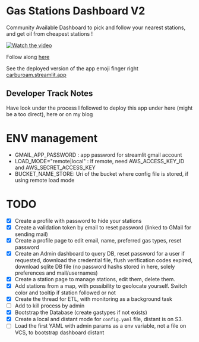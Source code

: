 # Gas Stations Dashboard V2

Community Available Dashboard to pick and follow your nearest stations,
and get oil from cheapest stations !

[![Watch the video](https://img.youtube.com/vi/Hdzx-nRAvdI/hqdefault.jpg)](https://www.youtube.com/embed/Hdzx-nRAvdI)

Follow along [here](https://emilien-foissotte.github.io/posts/posts/2024/05/streamlit-gas-stations/?utm_campaign=GasWebApp)

See the deployed version of the app emoji finger right [carburoam.streamlit.app](https://carburoam.streamlit.app/)

## Developer Track Notes

Have look under the process I followed to deploy this app under here (might be a too direct), here or on my blog

# ENV management

- GMAIL_APP_PASSWORD : app password for streamlit gmail account
- LOAD_MODE="remote|local" : If remote, need AWS_ACCESS_KEY_ID and AWS_SECRET_ACCESS_KEY
- BUCKET_NAME_STORE: Uri of the bucket where config file is stored, if using remote load mode

# TODO

- [x] Create a profile with password to hide your stations
- [x] Create a validation token by email to reset password (linked to GMail for sending mail)
- [x] Create a profile page to edit email, name, preferred gas types, reset password
- [x] Create an Admin dashboard to query DB, reset password for a user if requested, download the credential file,
      flush verification codes expired, download sqlite DB file (no password hashs stored in here, solely preferences and mail/usernames)
- [x] Create a station page to manage stations, edit them, delete them.
- [x] Add stations from a map, with possibility to geolocate yourself. Switch color and tooltip if station followed or not
- [x] Create the thread for ETL, with monitoring as a background task
- [ ] Add to kill process by admin
- [x] Bootstrap the Database (create gastypes if not exists)
- [x] Create a local and distant mode for `config.yaml` file, distant is on S3.
- [ ] Load the first YAML with admin params as a env variable, not a file on VCS, to bootstrap dashboard distant
